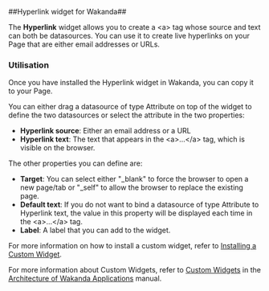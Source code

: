 ##Hyperlink widget for Wakanda##

The __Hyperlink__ widget allows you to create a &lt;a&gt; tag  whose source and text can both be datasources. You can use it to create live hyperlinks on your Page that are either email addresses or URLs.


### Utilisation
Once you have installed the Hyperlink widget in Wakanda, you can copy it to your Page.

You can either drag a datasource of type Attribute on top of the widget to define the two datasources or select the attribute in the two properties:

* __Hyperlink source__: Either an email address or a URL
* __Hyperlink text__: The text that appears in the &lt;a&gt;...&lt;/a&gt; tag, which is visible on the browser.

The other properties you can define are:

* __Target__: You can select either "_blank" to force the browser to open a new page/tab or "_self" to allow the browser to replace the existing page.
* __Default text__: If you do not want to bind a datasource of type Attribute to Hyperlink text, the value in this property will be displayed each time  in the &lt;a&gt;...&lt;/a&gt; tag.
* __Label__: A label that you can add to the widget.

For more information on how to install a custom widget, refer to [Installing a Custom Widget](http://doc.wakanda.org/WakandaStudio0/help/Title/en/page3869.html#1027761).

For more information about Custom Widgets, refer to [Custom Widgets](http://doc.wakanda.org/Wakanda0.v5/help/Title/en/page3863.html "Custom Widgets") in the [Architecture of Wakanda Applications](http://doc.wakanda.org/Wakanda0.v5/help/Title/en/page3844.html "Architecture of Wakanda Applications") manual.
